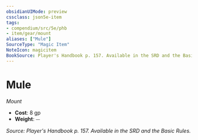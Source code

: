 ```yaml
---
obsidianUIMode: preview
cssclass: json5e-item
tags:
- compendium/src/5e/phb
- item/gear/mount
aliases: ["Mule"]
SourceType: "Magic Item"
NoteIcon: magicitem
BookSource: Player's Handbook p. 157. Available in the SRD and the Basic Rules.
---
```

# Mule
*Mount*  

- **Cost**: 8 gp
- **Weight**: ⏤

*Source: Player's Handbook p. 157. Available in the SRD and the Basic Rules.*